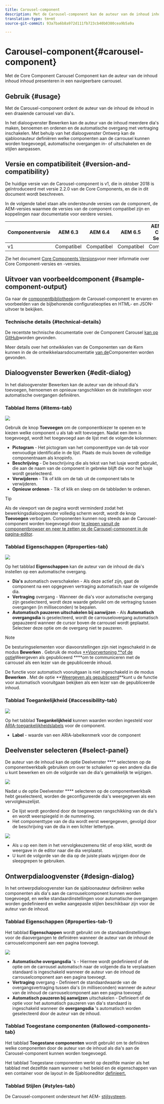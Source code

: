 ```yaml
---
title: Carousel-component
description: Met de Carousel-component kan de auteur van de inhoud inhoud inhoud presenteren in een roterende carrousel.
translation-type: tm+mt
source-git-commit: 93a7ba6b8a972d111fb723cb40b0380cea9b5a9a

---
```



# Carousel-component{#carousel-component}

Met de Core Component Carousel Component kan de auteur van de inhoud inhoud inhoud presenteren in een navigeerbare carrousel.

## Gebruik {#usage}

Met de Carousel-component ordent de auteur van de inhoud de inhoud in een draaiende carrousel van dia&#39;s.

In het dialoogvenster [](#edit-dialog) Bewerken kan de auteur van de inhoud meerdere dia&#39;s maken, benoemen en ordenen en de automatische overgang met vertraging inschakelen. Met behulp van het dialoogvenster [](#design-dialog)Ontwerp kan de sjabloonauteur definiëren welke componenten aan de carrousel kunnen worden toegevoegd, automatische overgangen in- of uitschakelen en de stijlen aanpassen.

## Versie en compatibiliteit {#version-and-compatibility}

De huidige versie van de Carousel-component is v1, die in oktober 2018 is geïntroduceerd met versie 2.2.0 van de Core Components, en die in dit document wordt beschreven.

In de volgende tabel staan alle ondersteunde versies van de component, de AEM-versies waarmee de versies van de component compatibel zijn en koppelingen naar documentatie voor eerdere versies.

| Componentversie | AEM 6.3 | AEM 6.4 | AEM 6.5 | AEM as a Cloud Service |
|--- |--- |--- |--- |---|
| v1 | Compatibel | Compatibel | Compatibel | Compatibel |

Zie het document [Core Components Versions](/help/versions.md)voor meer informatie over Core Component-versies en -versies.

## Uitvoer van voorbeeldcomponent {#sample-component-output}

Ga naar de [componentbibliotheek](https://adobe.com/go/aem_cmp_library_carousel)om de Carousel-component te ervaren en voorbeelden van de bijbehorende configuratieopties en HTML- en JSON-uitvoer te bekijken.

### Technische details {#technical-details}

De recentste technische documentatie over de Component Carousel [kan op GitHub](https://adobe.com/go/aem_cmp_tech_carousel_v1)worden gevonden.

Meer details over het ontwikkelen van de Componenten van de Kern kunnen in de de ontwikkelaarsdocumentatie [van de](/help/developing/overview.md)Componenten worden gevonden.

## Dialoogvenster Bewerken {#edit-dialog}

In het dialoogvenster Bewerken kan de auteur van de inhoud dia&#39;s toevoegen, hernoemen en opnieuw rangschikken en de instellingen voor automatische overgangen definiëren.

### Tabblad Items {#items-tab}

![](/help/assets/screen-shot-2019-08-29-12.01.39.png)

Gebruik de knop **Toevoegen** om de componentkiezer te openen en te kiezen welke component u als tab wilt toevoegen. Nadat een item is toegevoegd, wordt het toegevoegd aan de lijst met de volgende kolommen:

* **Pictogram** - Het pictogram van het componenttype van de tab voor eenvoudige identificatie in de lijst. Plaats de muis boven de volledige componentnaam als knopinfo.
* **Beschrijving** - De beschrijving die als tekst van het lusje wordt gebruikt, die aan de naam van de component in gebreke blijft die voor het lusje wordt geselecteerd.
* **Verwijderen** - Tik of klik om de tab uit de component tabs te verwijderen.
* **Opnieuw ordenen** - Tik of klik en sleep om de tabbladen te ordenen.

>[!TIP]
>
>Als de viewport van de pagina wordt verminderd zodat het bewerkingsdialoogvenster volledig scherm wordt, wordt de knop **Toevoegen** verborgen. Componenten kunnen nog steeds aan de Carousel-component worden toegevoegd door [te slepen vanuit de componentbrowser en neer te zetten op de Carousel-component in de pagina-editor](https://docs.adobe.com/content/help/en/experience-manager-cloud-service/sites/authoring/fundamentals/editing-content.html#inserting-a-component-from-the-components-browser).

### Tabblad Eigenschappen {#properties-tab}

![](/help/assets/screen-shot-2019-08-29-12.01.57.png)

Op het tabblad **Eigenschappen** kan de auteur van de inhoud de dia&#39;s instellen op een automatische overgang.

* **Dia&#39;s** automatisch overschakelen - Als deze actief zijn, gaat de component na een opgegeven vertraging automatisch naar de volgende dia.
* **Vertraging** overgang - Wanneer de dia&#39;s voor automatische overgang zijn geselecteerd, wordt deze waarde gebruikt om de vertraging tussen overgangen (in milliseconden) te bepalen.
* **Automatisch pauzeren uitschakelen bij aanwijzen** - Als **Automatisch overgangsdia** is geselecteerd, wordt de carrouselovergang automatisch gepauzeerd wanneer de cursor boven de carrousel wordt geplaatst. Selecteer deze optie om de overgang niet te pauzeren.

>[!NOTE]
>
>De besturingselementen voor diavoorstellingen zijn niet ingeschakeld in de modus **Bewerken** . Gebruik de modus [**Voorvertoning **of de optie](https://docs.adobe.com/content/help/en/experience-manager-cloud-service/sites/authoring/fundamentals/editing-content.html#preview-mode)Weergeven als gepubliceerd **[](https://docs.adobe.com/content/help/en/experience-manager-cloud-service/sites/authoring/fundamentals/editing-content.html#view-as-published)**om te communiceren met de carrousel als een lezer van de gepubliceerde inhoud.
>
>De functie voor automatisch vooruitgaan is niet ingeschakeld in de modus **Bewerken** . Met de optie **[Weergeven als gepubliceerd](https://docs.adobe.com/content/help/en/experience-manager-cloud-service/sites/authoring/fundamentals/editing-content.html#view-as-published)**kunt u de functie voor automatisch vooruitgaan bekijken als een lezer van de gepubliceerde inhoud.

### Tabblad Toegankelijkheid {#accessibility-tab}

![](/help/assets/screen-shot-2019-08-29-12.02.22.png)

Op het tabblad **Toegankelijkheid** kunnen waarden worden ingesteld voor [ARIA-toegankelijkheidslabels](https://www.w3.org/WAI/standards-guidelines/aria/) voor de component.

* **Label** - waarde van een ARIA-labelkenmerk voor de component

## Deelvenster selecteren {#select-panel}

De auteur van de inhoud kan de optie Deelvenster **** selecteren op de componentwerkbalk gebruiken om over te schakelen op een andere dia die u kunt bewerken en om de volgorde van de dia&#39;s gemakkelijk te wijzigen.

![](/help/assets/screenshot_2018-10-11at165417.png)

Nadat u de optie Deelvenster **** selecteren op de componentwerkbalk hebt geselecteerd, worden de geconfigureerde dia&#39;s weergegeven als een vervolgkeuzelijst.

* De lijst wordt geordend door de toegewezen rangschikking van de dia&#39;s en wordt weerspiegeld in de nummering.
* Het componenttype van de dia wordt eerst weergegeven, gevolgd door de beschrijving van de dia in een lichter lettertype.

![](/help/assets/opera_snapshot_2018-11-28141537localhost.png)

* Als u op een item in het vervolgkeuzemenu tikt of erop klikt, wordt de weergave in de editor naar die dia verplaatst.
* U kunt de volgorde van de dia op de juiste plaats wijzigen door de sleepgrepen te gebruiken.

## Ontwerpdialoogvenster {#design-dialog}

In het ontwerpdialoogvenster kan de sjabloonauteur definiëren welke componenten als dia&#39;s aan de carrouselcomponent kunnen worden toegevoegd, en welke standaardinstellingen voor automatische overgangen worden gedefinieerd en welke aangepaste stijlen beschikbaar zijn voor de auteur van de inhoud.

### Tabblad Eigenschappen {#properties-tab-1}

Het tabblad **Eigenschappen** wordt gebruikt om de standaardinstellingen voor de diaovergangen te definiëren wanneer de auteur van de inhoud de carrouselcomponent aan een pagina toevoegt.

![](/help/assets/screenshot_2018-11-28at141824.png)

* **Automatische overgangsdia** &#39;s - Hiermee wordt gedefinieerd of de optie om de carrousel automatisch naar de volgende dia te verplaatsen standaard is ingeschakeld wanneer de auteur van de inhoud de carrouselcomponent aan een pagina toevoegt.
* **Vertraging** overgang - Definieert de standaardwaarde van de overgangsvertraging tussen dia&#39;s (in milliseconden) wanneer de auteur van de inhoud de carrouselcomponent aan een pagina toevoegt.
* **Automatisch pauzeren bij aanwijzen** uitschakelen - Definieert of de optie voor het automatisch pauzeren van dia&#39;s standaard is ingeschakeld wanneer de **overgangsdia** &#39;s automatisch worden geselecteerd door de auteur van de inhoud.

### Tabblad Toegestane componenten {#allowed-components-tab}

Het tabblad **Toegestane componenten** wordt gebruikt om te definiëren welke componenten door de auteur van de inhoud als dia&#39;s aan de Carousel-component kunnen worden toegevoegd.

Het tabblad Toegestane componenten werkt op dezelfde manier als het tabblad met dezelfde naam wanneer u het beleid en de eigenschappen van een container voor de layout in de Sjablooneditor [definieert.](https://docs.adobe.com/content/help/en/experience-manager-cloud-service/sites/authoring/features/templates.html)

### Tabblad Stijlen {#styles-tab}

De Carousel-component ondersteunt het AEM- [stijlsysteem](/help/get-started/authoring.md#component-styling).
